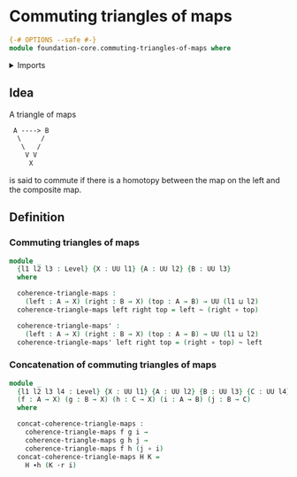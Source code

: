 # Commuting triangles of maps

```agda
{-# OPTIONS --safe #-}
module foundation-core.commuting-triangles-of-maps where
```

<details><summary>Imports</summary>

```agda
open import foundation-core.functions
open import foundation-core.homotopies
open import foundation-core.universe-levels
```

</details>

## Idea

A triangle of maps

```md
 A ----> B
  \     /
   \   /
    V V
     X
```

is said to commute if there is a homotopy between the map on the left and the
composite map.

## Definition

### Commuting triangles of maps

```agda
module _
  {l1 l2 l3 : Level} {X : UU l1} {A : UU l2} {B : UU l3}
  where

  coherence-triangle-maps :
    (left : A → X) (right : B → X) (top : A → B) → UU (l1 ⊔ l2)
  coherence-triangle-maps left right top = left ~ (right ∘ top)

  coherence-triangle-maps' :
    (left : A → X) (right : B → X) (top : A → B) → UU (l1 ⊔ l2)
  coherence-triangle-maps' left right top = (right ∘ top) ~ left
```

### Concatenation of commuting triangles of maps

```agda
module _
  {l1 l2 l3 l4 : Level} {X : UU l1} {A : UU l2} {B : UU l3} {C : UU l4}
  (f : A → X) (g : B → X) (h : C → X) (i : A → B) (j : B → C)
  where

  concat-coherence-triangle-maps :
    coherence-triangle-maps f g i →
    coherence-triangle-maps g h j →
    coherence-triangle-maps f h (j ∘ i)
  concat-coherence-triangle-maps H K =
    H ∙h (K ·r i)
```
